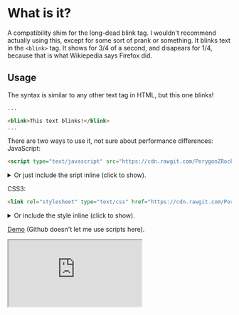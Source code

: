 # What is it?
A compatibility shim for the long-dead blink tag. I wouldn't recommend actually using this, except for some sort of prank or something.
It blinks text in the `<blink>` tag. It shows for 3/4 of a second, and disapears for 1/4, because that is what Wikiepedia says Firefox did.
## Usage
The syntax is similar to any other text tag in HTML, but this one blinks!
```html
...

<blink>This text blinks!</blink>
...
```
There are two ways to use it, not sure about performance differences:
JavaScript:
```html
<script type="text/javascript" src="https://cdn.rawgit.com/PorygonZRocks/blink-shim/82cf663c/blink-shim.js"></script>
```
  <details>
    <summary>Or just include the sript inline (click to show).</summary><p>

```html
<script type="text/javascript">
	setInterval(function(){ 
    	var blinkTags = document.getElementsByTagName('blink');
    	for (var i = 0; i < blinkTags.length; i++) {
        	blinkTags[i].style.visibility = "hidden";
    	}
		setTimeout(function(){
			for (var i = 0; i < blinkTags.length; i++) {
        		blinkTags[i].style.visibility = "visible";
    		}  
   		}, 250);
	}, 750);
</script>
```

  </p></details>

CSS3:
```html
<link rel="stylesheet" type="text/css" href="https://cdn.rawgit.com/PorygonZRocks/blink-shim/5486ca43/blink-shim.css" />
```
  <details>
    <summary>Or include the style inline (click to show).</summary><p>

```html
<style type="text/css">
	blink {
		animation-duration: 1s;
		animation-name: blinking;
		animation-iteration-count: infinite;
		animation-timing-function: steps(2, start);
	}
	@keyframes blinking {
		75% {
			visibility: hidden;
		}
	}
</style>
```

  </p></details>

[Demo](https://porygonzrocks.github.io/blink-shim) (Github doesn't let me use scripts here).
<iframe src="https://porygonzrocks.github.io/blink-shim"></iframe>
